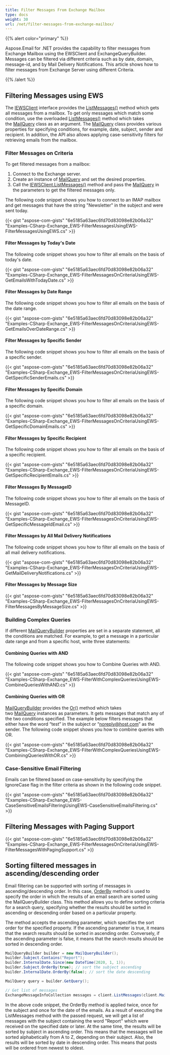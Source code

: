 ```yaml
---
title: Filter Messages From Exchange Mailbox
type: docs
weight: 30
url: /net/filter-messages-from-exchange-mailbox/
---
```



{{% alert color="primary" %}}

Aspose.Email for .NET provides the capability to filter messages from Exchange Mailbox using the EWSClient and ExchangeQueryBuilder. Messages can be filtered via different criteria such as by date, domain, message-id, and by Mail Delivery Notifications. This article shows how to filter messages from Exchange Server using different Criteria.

{{% /alert %}} 

## **Filtering Messages using EWS**

The [IEWSClient](https://reference.aspose.com/email/net/aspose.email.clients.exchange.webservice/iewsclient/) interface provides the [ListMessages()](https://reference.aspose.com/email/net/aspose.email.clients.exchange.webservice/iewsclient/listmessages/#listmessages) method which gets all messages from a mailbox. To get only messages which match some condition, use the overloaded [ListMessages()](https://reference.aspose.com/email/net/aspose.email.clients.exchange.webservice/iewsclient/listmessages/#listmessages) method which takes the [MailQuery](https://reference.aspose.com/email/net/aspose.email.tools.search/mailquery/) class as an argument. The [MailQuery](https://reference.aspose.com/email/net/aspose.email.tools.search/mailquery/) class provides various properties for specifying conditions, for example, date, subject, sender and recipient. In addition, the API also allows applying case-sensitivity filters for retrieving emails from the mailbox.

### **Filter Messages on Criteria**

To get filtered messages from a mailbox:

1. Connect to the Exchange server.
1. Create an instance of [MailQuery](https://reference.aspose.com/email/net/aspose.email.tools.search/mailquery/) and set the desired properties.
1. Call the [IEWSClient.ListMessages()](https://reference.aspose.com/email/net/aspose.email.clients.exchange.webservice/iewsclient/listmessages/#listmessages) method and pass the [MailQuery](https://reference.aspose.com/email/net/aspose.email.tools.search/mailquery/) in the parameters to get the filtered messages only.

The following code snippet shows you how to connect to an IMAP mailbox and get messages that have the string "Newsletter" in the subject and were sent today.

{{< gist "aspose-com-gists" "6e5185a63aec6fd70d83098e82b06a32" "Examples-CSharp-Exchange_EWS-FilterMessagesUsingEWS-FilterMessagesUsingEWS.cs" >}}

#### **Filter Messages by Today's Date**

The following code snippet shows you how to filter all emails on the basis of today's date.

{{< gist "aspose-com-gists" "6e5185a63aec6fd70d83098e82b06a32" "Examples-CSharp-Exchange_EWS-FilterMessagesOnCriteriaUsingEWS-GetEmailsWithTodayDate.cs" >}}

#### **Filter Messages by Date Range**

The following code snippet shows you how to filter all emails on the basis of the date range.

{{< gist "aspose-com-gists" "6e5185a63aec6fd70d83098e82b06a32" "Examples-CSharp-Exchange_EWS-FilterMessagesOnCriteriaUsingEWS-GetEmailsOverDateRange.cs" >}}

#### **Filter Messages by Specific Sender**

The following code snippet shows you how to filter all emails on the basis of a specific sender.

{{< gist "aspose-com-gists" "6e5185a63aec6fd70d83098e82b06a32" "Examples-CSharp-Exchange_EWS-FilterMessagesOnCriteriaUsingEWS-GetSpecificSenderEmails.cs" >}}

#### **Filter Messages by Specific Domain**

The following code snippet shows you how to filter all emails on the basis of a specific domain.

{{< gist "aspose-com-gists" "6e5185a63aec6fd70d83098e82b06a32" "Examples-CSharp-Exchange_EWS-FilterMessagesOnCriteriaUsingEWS-GetSpecificDomainEmails.cs" >}}

#### **Filter Messages by Specific Recipient**

The following code snippet shows you how to filter all emails on the basis of a specific recipient.

{{< gist "aspose-com-gists" "6e5185a63aec6fd70d83098e82b06a32" "Examples-CSharp-Exchange_EWS-FilterMessagesOnCriteriaUsingEWS-GetSpecificRecipientEmails.cs" >}}

#### **Filter Messages By MessageID**

The following code snippet shows you how to filter all emails on the basis of MessageID.

{{< gist "aspose-com-gists" "6e5185a63aec6fd70d83098e82b06a32" "Examples-CSharp-Exchange_EWS-FilterMessagesOnCriteriaUsingEWS-GetSpecificMessageIdEmail.cs" >}}

#### **Filter Messages by All Mail Delivery Notifications**

The following code snippet shows you how to filter all emails on the basis of all mail delivery notifications.

{{< gist "aspose-com-gists" "6e5185a63aec6fd70d83098e82b06a32" "Examples-CSharp-Exchange_EWS-FilterMessagesOnCriteriaUsingEWS-GetMailDeliveryNotifications.cs" >}}

#### **Filter Messages by Message Size**

{{< gist "aspose-com-gists" "6e5185a63aec6fd70d83098e82b06a32" "Examples-CSharp-Exchange_EWS-FilterMessagesOnCriteriaUsingEWS-FilterMessagesByMessageSize.cs" >}}


### **Building Complex Queries**

If different [MailQueryBuilder](https://reference.aspose.com/email/net/aspose.email.tools.search/mailquerybuilder/) properties are set in a separate statement, all the conditions are matched. For example, to get a message in a particular date range and from a specific host, write three statements:

#### **Combining Queries with AND**

The following code snippet shows you how to Combine Queries with AND.

{{< gist "aspose-com-gists" "6e5185a63aec6fd70d83098e82b06a32" "Examples-CSharp-Exchange_EWS-FilterWithComplexQueriesUsingEWS-CombineQueriesWithAND.cs" >}}

#### **Combining Queries with OR**

[MailQueryBuilder](https://reference.aspose.com/email/net/aspose.email.tools.search/mailquerybuilder/) provides the [Or()](https://reference.aspose.com/email/net/aspose.email.tools.search/mailquerybuilder/or/#or) method which takes two [MailQuery](https://reference.aspose.com/email/net/aspose.email.tools.search/mailquery/) instances as parameters. It gets messages that match any of the two conditions specified. The example below filters messages that either have the word “test” in the subject or “noreply@host.com” as the sender. The following code snippet shows you how to combine queries with OR.

{{< gist "aspose-com-gists" "6e5185a63aec6fd70d83098e82b06a32" "Examples-CSharp-Exchange_EWS-FilterWithComplexQueriesUsingEWS-CombiningQueriesWithOR.cs" >}}

### **Case-Sensitive Email Filtering**

Emails can be filtered based on case-sensitivity by specifying the IgnoreCase flag in the filter criteria as shown in the following code snippet.

{{< gist "aspose-com-gists" "6e5185a63aec6fd70d83098e82b06a32" "Examples-CSharp-Exchange_EWS-CaseSensitiveEmailsFilteringUsingEWS-CaseSensitiveEmailsFiltering.cs" >}}

## **Filtering Messages with Paging Support**

{{< gist "aspose-com-gists" "6e5185a63aec6fd70d83098e82b06a32" "Examples-CSharp-Exchange_EWS-FilterMessagesOnCriteriaUsingEWS-FilterMessagesWithPagingSupport.cs" >}}

## **Sorting filtered messages in ascending/descending order**

Email filtering can be supported with sorting of messages in ascending/descending order. In this case, [OrderBy](https://reference.aspose.com/email/net/aspose.email.tools.search/comparisonfield/orderby/) method is used to specify the order in which the results of an email search are sorted using the MailQueryBuilder class. This method allows you to define sorting criteria for a search query, specifying whether the results should be sorted in ascending or descending order based on a particular property.

The method accepts the ascending parameter, which specifies the sort order for the specified property. If the ascending parameter is true, it means that the search results should be sorted in ascending order. Conversely, if the ascending parameter is false, it means that the search results should be sorted in descending order.

```cs
MailQueryBuilder builder = new MailQueryBuilder();
builder.Subject.Contains("Report");
builder.InternalDate.Since(new DateTime(2020, 1, 1));
builder.Subject.OrderBy(true); // sort the subject ascending
builder.InternalDate.OrderBy(false); // sort the date descending

MailQuery query = builder.GetQuery();

// Get list of messages
ExchangeMessageInfoCollection messages = client.ListMessages(client.MailboxInfo.InboxUri, query, false);
```

In the above code snippet, the OrderBy method is applied twice, once for the subject and once for the date of the emails. As a result of executing the ListMessages method with the passed request, we will get a list of messages with the subject containing the word "Report" which were received on the specified date or later. At the same time, the results will be sorted by subject in ascending order. This means that the messages will be sorted alphabetically from A to Z, depending on their subject. Also, the results will be sorted by date in descending order. This means that posts will be ordered from newest to oldest.
